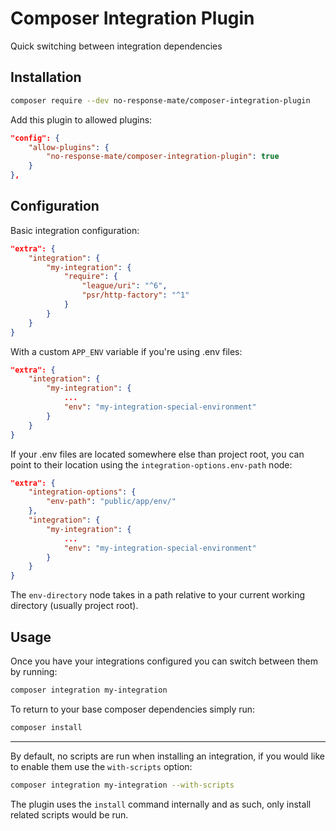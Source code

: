 # Composer Integration Plugin

Quick switching between integration dependencies

## Installation

```bash
composer require --dev no-response-mate/composer-integration-plugin
```

Add this plugin to allowed plugins:

```json
"config": {
    "allow-plugins": {
        "no-response-mate/composer-integration-plugin": true
    }
},
```

## Configuration

Basic integration configuration:

```json
"extra": {
    "integration": {
        "my-integration": {
            "require": {
                "league/uri": "^6",
                "psr/http-factory": "^1"
            }
        }
    }
}
```

With a custom `APP_ENV` variable if you're using .env files:

```json
"extra": {
    "integration": {
        "my-integration": {
            ...
            "env": "my-integration-special-environment"
        }
    }
}
```

If your .env files are located somewhere else than project root, you can point to their location using the `integration-options.env-path` node:

```json
"extra": {
    "integration-options": {
        "env-path": "public/app/env/"
    },
    "integration": {
        "my-integration": {
            ...
            "env": "my-integration-special-environment"
        }
    }
}
```

The `env-directory` node takes in a path relative to your current working directory (usually project root).

## Usage

Once you have your integrations configured you can switch between them by running:

```bash
composer integration my-integration
```

To return to your base composer dependencies simply run:

```bash
composer install
```

---

By default, no scripts are run when installing an integration, if you would like to enable them use the `with-scripts` option:

```bash
composer integration my-integration --with-scripts
```

The plugin uses the `install` command internally and as such, only install related scripts would be run.
